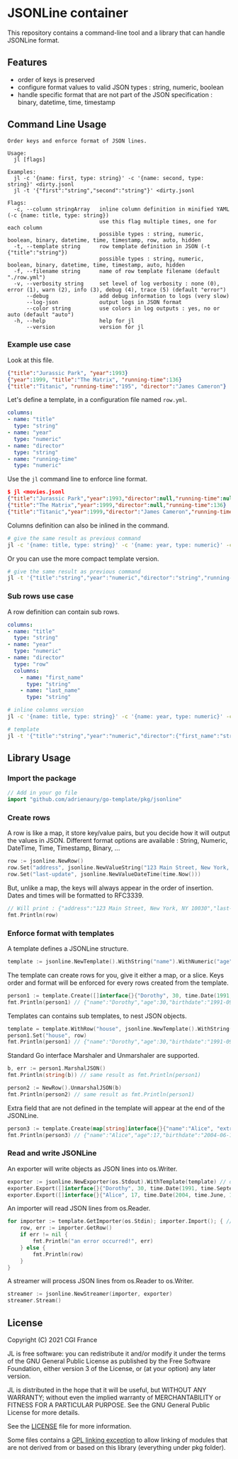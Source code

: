 # JSONLine container

This repository contains a command-line tool and a library that can handle JSONLine format.

## Features

- order of keys is preserved
- configure format values to valid JSON types : string, numeric, boolean
- handle specific format that are not part of the JSON specification : binary, datetime, time, timestamp

## Command Line Usage

```text
Order keys and enforce format of JSON lines.

Usage:
  jl [flags]

Examples:
  jl -c '{name: first, type: string}' -c '{name: second, type: string}' <dirty.jsonl
  jl -t '{"first":"string","second":"string"}' <dirty.jsonl

Flags:
  -c, --column stringArray   inline column definition in minified YAML (-c {name: title, type: string})
                             use this flag multiple times, one for each column
                             possible types : string, numeric, boolean, binary, datetime, time, timestamp, row, auto, hidden
  -t, --template string      row template definition in JSON (-t {"title":"string"})
                             possible types : string, numeric, boolean, binary, datetime, time, timestamp, auto, hidden
  -f, --filename string      name of row template filename (default "./row.yml")
  -v, --verbosity string     set level of log verbosity : none (0), error (1), warn (2), info (3), debug (4), trace (5) (default "error")
      --debug                add debug information to logs (very slow)
      --log-json             output logs in JSON format
      --color string         use colors in log outputs : yes, no or auto (default "auto")
  -h, --help                 help for jl
      --version              version for jl
```

### Example use case

Look at this file.

```json
{"title":"Jurassic Park", "year":1993}
{"year":1999, "title":"The Matrix", "running-time":136}
{"title":"Titanic", "running-time":"195", "director":"James Cameron"}
```

Let's define a template, in a configuration file named `row.yml`.

```yaml
columns:
- name: "title"
  type: "string"
- name: "year"
  type: "numeric"
- name: "director"
  type: "string"
- name: "running-time"
  type: "numeric"
```

Use the `jl` command line to enforce line format.

```json
$ jl <movies.jsonl
{"title":"Jurassic Park","year":1993,"director":null,"running-time":null}
{"title":"The Matrix","year":1999,"director":null,"running-time":136}
{"title":"Titanic","year":1999,"director":"James Cameron","running-time":195}
```

Columns definition can also be inlined in the command.

```bash
# give the same result as previous command
jl -c '{name: title, type: string}' -c '{name: year, type: numeric}' -c '{name: director, type: string}' -c '{name: running-time, type: numeric}' <movies.jsonl
```

Or you can use the more compact template version.

```bash
# give the same result as previous command
jl -t '{"title":"string","year":"numeric","director":"string","running-time":"numeric"}' <movies.jsonl
```

### Sub rows use case

A row definition can contain sub rows.

```yaml
columns:
- name: "title"
  type: "string"
- name: "year"
  type: "numeric"
- name: "director"
  type: "row"
  columns:
    - name: "first_name"
      type: "string"
    - name: "last_name"
      type: "string"
```

```bash
# inline columns version
jl -c '{name: title, type: string}' -c '{name: year, type: numeric}' -c '{name: director, type: row, columns: [{name: first_name, type: string}, {name: last_name, type: string}]}' <movies.jsonl
```

```bash
# template
jl -t '{"title":"string","year":"numeric","director":{"first_name":"string","last_name":"string"}}' <movies.jsonl
```

## Library Usage

### Import the package

```go
// Add in your go file
import "github.com/adrienaury/go-template/pkg/jsonline"
```

### Create rows

A row is like a map, it store key/value pairs, but you decide how it will output the values in JSON.
Different format options are available : String, Numeric, DateTime, Time, Timestamp, Binary, ...

```go
row := jsonline.NewRow()
row.Set("address", jsonline.NewValueString("123 Main Street, New York, NY 10030"))
row.Set("last-update", jsonline.NewValueDateTime(time.Now()))
```

But, unlike a map, the keys will always appear in the order of insertion.
Dates and times will be formatted to RFC3339.

```go
// Will print : {"address":"123 Main Street, New York, NY 10030","last-update":"2021-09-25T08:51:10+02:00"}
fmt.Println(row)
```

### Enforce format with templates

 A template defines a JSONLine structure.

```go
template := jsonline.NewTemplate().WithString("name").WithNumeric("age").WithDateTime("birthdate")
```

The template can create rows for you, give it either a map, or a slice.
Keys order and format will be enforced for every rows created from the template.

```go
person1 := template.Create([]interface{}{"Dorothy", 30, time.Date(1991, time.September, 24, 21, 21, 0, 0, time.UTC)})
fmt.Println(person1) // {"name":"Dorothy","age":30,"birthdate":"1991-09-24T21:21:00Z"}
```

Templates can contains sub templates, to nest JSON objects.

```go
template = template.WithRow("house", jsonline.NewTemplate().WithString("address").WithDateTime("last-update"))
person1.Set("house", row)
fmt.Println(person1) // {"name":"Dorothy","age":30,"birthdate":"1991-09-24T21:21:00Z","house":{"address":"123 Main Street, New York, NY 10030","last-update":"2021-09-25T09:22:54+02:00"}}
```

Standard Go interface Marshaler and Unmarshaler are supported.

```go
b, err := person1.MarshalJSON()
fmt.Println(string(b)) // same result as fmt.Println(person1)

person2 := NewRow().UnmarshalJSON(b)
fmt.Println(person2) // same result as fmt.Println(person1)
```

Extra field that are not defined in the template will appear at the end of the JSONLine.

```go
person3 := template.Create(map[string]interface{}{"name":"Alice", "extra":true, "age":17, "birthdate":time.Date(2004, time.June, 15, 21, 8, 47, 0, time.UTC)})
fmt.Println(person3) // {"name":"Alice","age":17,"birthdate":"2004-06-15T21:08:47Z","extra":true}
```

### Read and write JSONLine

An exporter will write objects as JSON lines into os.Writer.

```go
exporter := jsonline.NewExporter(os.Stdout).WithTemplate(template) // or template.GetExporter(os.Stdout)
exporter.Export([]interface{}{"Dorothy", 30, time.Date(1991, time.September, 24, 21, 21, 0, 0, time.UTC)})
exporter.Export([]interface{}{"Alice", 17, time.Date(2004, time.June, 15, 21, 8, 47, 0, time.UTC)})
```

An importer will read JSON lines from os.Reader.

```go
for importer := template.GetImporter(os.Stdin); importer.Import(); { // or importer := jsonline.NewImporter(os.Stdin).WithTemplate(template)
    row, err := importer.GetRow()
    if err != nil {
        fmt.Println("an error occurred!", err)
    } else {
        fmt.Println(row)
    }
}
```

A streamer will process JSON lines from os.Reader to os.Writer.

```go
streamer := jsonline.NewStreamer(importer, exporter)
streamer.Stream()
```

## License

Copyright (C) 2021 CGI France

JL is free software: you can redistribute it and/or modify it under the terms of the GNU General Public License as published by the Free Software Foundation, either version 3 of the License, or (at your option) any later version.

JL is distributed in the hope that it will be useful, but WITHOUT ANY WARRANTY; without even the implied warranty of MERCHANTABILITY or FITNESS FOR A PARTICULAR PURPOSE. See the GNU General Public License for more details.

See the [LICENSE](LICENSE) file for more information.

Some files contains a [GPL linking exception](https://en.wikipedia.org/wiki/GPL_linking_exception) to allow linking of modules that are not derived from or based on this library (everything under pkg folder).
